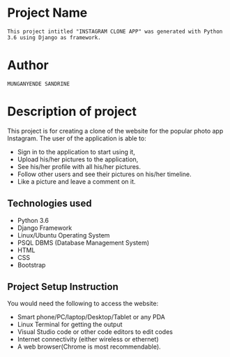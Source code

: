 # Project Name
`
This project intitled "INSTAGRAM CLONE APP" was generated with Python 3.6 using Django as framework.
`
# Author

`
MUNGANYENDE SANDRINE
`
# Description of project

This project is for creating a clone of the website for the popular photo app Instagram. The user of the application is able to:

* Sign in to the application to start using it,
* Upload his/her pictures to the application,
* See his/her profile with all his/her pictures.
* Follow other users and see their pictures on his/her timeline.
* Like a picture and leave a comment on it.


## Technologies used

* Python 3.6
* Django Framework
* Linux/Ubuntu Operating System
* PSQL DBMS (Database Management System)
* HTML
* CSS
* Bootstrap


## Project Setup Instruction

You would need the following to access the website:
*  Smart phone/PC/laptop/Desktop/Tablet or any PDA 
*  Linux Terminal for getting the output 
*  Visual Studio code or other code editors to edit codes
*  Internet connectivity (either wireless or ethernet) 
*  A web browser(Chrome is most recommendable).

